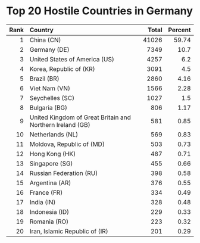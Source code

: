 # Top 20 Hostile Countries in Germany

| Rank | Country | Total | Percent |
| ---: | :------ | ----: | ------: |
| 1 | China (CN) | 41026 | 59.74 |
| 2 | Germany (DE) | 7349 | 10.7 |
| 3 | United States of America (US) | 4257 | 6.2 |
| 4 | Korea, Republic of (KR) | 3091 | 4.5 |
| 5 | Brazil (BR) | 2860 | 4.16 |
| 6 | Viet Nam (VN) | 1566 | 2.28 |
| 7 | Seychelles (SC) | 1027 | 1.5 |
| 8 | Bulgaria (BG) | 806 | 1.17 |
| 9 | United Kingdom of Great Britain and Northern Ireland (GB) | 581 | 0.85 |
| 10 | Netherlands (NL) | 569 | 0.83 |
| 11 | Moldova, Republic of (MD) | 503 | 0.73 |
| 12 | Hong Kong (HK) | 487 | 0.71 |
| 13 | Singapore (SG) | 455 | 0.66 |
| 14 | Russian Federation (RU) | 398 | 0.58 |
| 15 | Argentina (AR) | 376 | 0.55 |
| 16 | France (FR) | 334 | 0.49 |
| 17 | India (IN) | 328 | 0.48 |
| 18 | Indonesia (ID) | 229 | 0.33 |
| 19 | Romania (RO) | 223 | 0.32 |
| 20 | Iran, Islamic Republic of (IR) | 201 | 0.29 |
